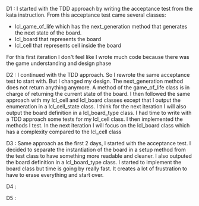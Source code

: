 D1 :
I started with the TDD approach by writing the acceptance test from the kata instruction. 
From this acceptance test came several classes: 
- lcl_game_of_life which has the next_generation method that generates the next state of the board.
- lcl_board that represents the board
- lcl_cell that represents cell inside the board

For this first iteration I don't feel like I wrote much code because there was the game understanding and design phase



D2 : I continued with the TDD approach. So I rewrote the same acceptance test to start with. 
	 But I changed my design. The next_generation method does not return anything anymore. A method of the game_of_life class is in charge of returning the current state of the board.
	 I then followed the same approach with my lcl_cell and lcl_board classes except that I output the enumeration in a lcl_cell_state class. 
	 I think for the next iteration I will also output the board definition in a lcl_board_type class.
	 I had time to write with a TDD approach some tests for my lcl_cell class. I then implemented the methods I test. 
     In the next iteration I will focus on the lcl_board class which has a complexity compared to the lcl_cell class



D3 : Same approach as the first 2 days, I started with the acceptance test. 
	 I decided to separate the instantiation of the board in a setup method from the test class to have something more readable and cleaner.
	 I also outputed the board definition in a lcl_board_type class.
     I started to implement the board class but time is going by really fast. It creates a lot of frustration to have to erase everything and start over.






D4 :






D5 :
